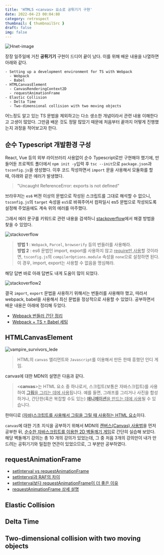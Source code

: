 ```yaml
---
title: 'HTML5 <canvas> 요소로 공튀기기 구현'
date: 2022-04-23 00:04:80
category: retrospect
thumbnail: { thumbnailSrc }
draft: false
img: false
---
```


![Hnet-image](https://user-images.githubusercontent.com/85833148/164751471-7a53e003-2dc6-4c79-a1d2-a092709a9424.gif)

장장 일주일에 거친 **공튀기기** 구현이 드디어 끝이 났다. 이를 위해 배운 내용을 나열하면 아래와 같다.

```
- Setting up a development environment for TS with Webpack
  - Webpack
  - Babel
- HTMLCanvasElement
  - CanvasRenderingContext2D
  - requestAnimationFrame
- Elastic Collision
  - Delta Time
  - Two-dimensional collision with two moving objects
```

어느정도 알고 있는 TS 문법을 제외하고는 다소 생소한 개념이라서 관련 내용 이해한다고 고생이 많았다.
그만큼 배운 것도 정말 많았기 때문에 처음부터 끝까지 어떻게 진행했는지 과정을 적어보고자 한다.

## 순수 Typescript 개발환경 구성

React, Vue 등의 외부 라이브러리 사용없이 순수 Typescript로만 구현해야 했기에, 만들어둔 프로젝트 폴더에서 `npm init -y`입력 후 `tsc --init`으로
`package.json`과 `tsconfig.js`을 생성했다. 이후 코드 작성하면서 `import` 문을 사용해서 모듈화를 할 때, 아래와 같은 에러가 발생했다.

> "Uncaught ReferenceError: exports is not defined"

브라우저는 `es6` 버젼 이상의 문법으로 작성된 스크립트를 그대로 해석할 수 없으니, `tsconfig.js`의 `target` 속성을 `es5`로 바꿔주어서 컴파일시 es5 문법으로 작성되도록 설정해 주었음에도 계속 위의 에러를 마주했다.

그래서 에러 문구를 키워드로 관련 내용을 검색하니 [stackoverflow](https://stackoverflow.com/questions/43472778/typescript-exports-is-not-defined)에서 해결 방법을 찾을 수 있었다.

![stackoverflow](https://user-images.githubusercontent.com/85833148/164759381-bd6338a8-465b-4a4d-b2ac-d4260adafa82.png)

> **방법 1** : `Webpack`, `Parcel`, `browserify` 등의 번들러를 사용해라.  
> **방법 2** : es6 문법인 import, export를 사용하지 않고 <u>require만 사용</u>할 것이라면, `tsconfig.js`의 `compilerOptions.module` 속성을 `none`으로 설정하면 된다. 이 경우, import, export는 사용할 수 없음을 명심해라.

해당 답변 바로 아래 답변도 내게 도움이 많이 되었다.

![stackoverflow2](https://user-images.githubusercontent.com/85833148/164762297-ba224683-f05e-4822-94a8-4c9242a0d262.png)

결국 `import`, `export` 문법을 사용하기 위해서는 번들러를 사용해야 했고, 따라서 webpack, babel을 사용해서 최신 문법을 정상적으로 사용할 수 있었다.
공부하면서 배운 내용은 아래에 정리해 두었다.

- [Webpack 번들러 간단 정리](https://greenhead.netlify.app/development/webpack/)
- [Webpack + TS + Babel 세팅](https://greenhead.netlify.app/development/webpack-typescript-babel/)

## HTMLCanvasElement

![vampire_survivors_lede](https://user-images.githubusercontent.com/85833148/164764092-52d71789-e6de-4cc9-80c3-26ae187b9194.png)

> HTML의 `canvas` 엘리먼트와 `Javascript`를 이용해서 만든 한때 흥했던 인디 게임.

canvas에 대한 MDN의 설명은 다음과 같다.

> <**canvas**>는 HTML 요소 중 하나로서, 스크립트(보통은 자바스크립트)를 사용하여 <u>**그림**을 그리는 데에 사용</u>됩니다. 예를 들면, 그래프를 그리거나 사진을 합성하거나, 간단한(혹은 복잡할 수도 있는) <u>**애니메이션**을 만드는 데에 사용</u>될 수 있습니다.

한마디로 <u>(자바)스크립트를 사용해서 그림을 그릴 때 사용하는 HTML 요소</u>이다.

`canvas`에 대한 기초 지식을 공부하기 위해서 MDN의 [캔버스(Canvas) 사용법](https://developer.mozilla.org/ko/docs/Web/API/Canvas_API/Tutorial/Basic_usage)을 먼저 공부한 뒤, [순수한 자바스크립트를 이용한 2D 벽돌깨기 게임](https://developer.mozilla.org/ko/docs/games/tutorials/2d_breakout_game_pure_javascript)로 간단히 실습해 보았다. 해당 벽돌깨기 강의는 총 10 개의 강의가 있었는데, 그 중 처음 3개의 강의만이 내가 만드려는 공튀기기와 밀접한 연관이 있었으므로, 그 부분만 공부하였다.

<!-- canvas는 width: 300, height:150이 default 값
렌더링 과정에서 canvas가 왜곡될 수 있기 때문에 CSS가 아닌 canvas.width, canvas.height 과 같이 HTML 또는 JS에서 직접 속성으로 명시한다.
canvas는 자식 엘리먼트를 가지지 않지만, <**img** /> 엘리먼트와는 달리 <**canvas**></**canvas**> 와 같이 닫는 태그를 명시해야 한다. -->

## requestAnimationFrame

- [setInterval vs requestAnimationFrame](https://guiyomi.tistory.com/100)
- [setIntervsl과 RAF의 차이](https://velog.io/@younghwanjoe/requestAnimationFrame%EC%9D%84-%EC%82%AC%EC%9A%A9%ED%95%98%EC%97%AC-%EC%95%A0%EB%8B%88%EB%A9%94%EC%9D%B4%EC%85%98-%EA%B5%AC%ED%98%84%ED%95%98%EA%B8%B0-%EC%83%81)
- [setInterval보다 requestAnimationFrame이 더 좋은 이유](https://simsimjae.tistory.com/402)
- [requestAnimationFrame 상세 설명](https://darrengwon.tistory.com/641)

## Elastic Collision

## Delta Time

## Two-dimensional collision with two moving objects
